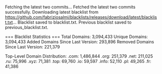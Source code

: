 Fetching the latest two commits...
Fetched the latest two commits successfully.
Downloading latest blacklist from https://github.com/fabriziosalmi/blacklists/releases/download/latest/blacklist.txt...
Blacklist saved to blacklist.txt.
Previous blacklist saved to previous_blacklist.txt.

=== Blacklist Statistics ===
Total Domains: 3,094,433
Unique Domains: 3,094,433
Added Domains Since Last Version: 293,896
Removed Domains Since Last Version: 221,379

Top-Level Domain Distribution:
  .com: 1,486,844
  .org: 251,379
  .net: 211,025
  .ru: 75,996
  .xyz: 71,381
  .top: 69,760
  .io: 59,597
  .info: 52,110
  .pl: 49,265
  .fr: 41,386
